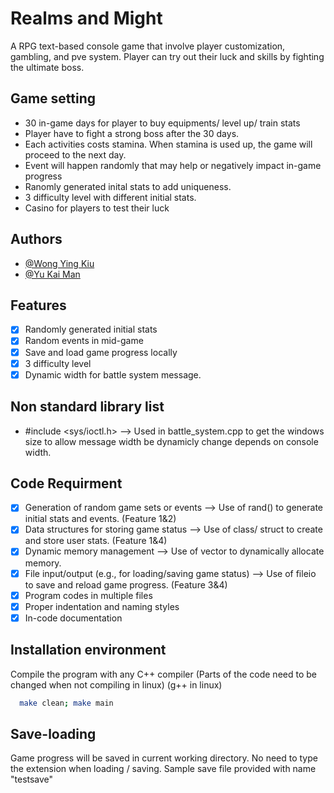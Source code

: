 # Realms and Might

A RPG text-based console game that involve player customization, gambling, and pve system.
Player can try out their luck and skills by fighting the ultimate boss.


## Game setting
- 30 in-game days for player to buy equipments/ level up/ train stats
- Player have to fight a strong boss after the 30 days.
- Each activities costs stamina. When stamina is used up, the game will proceed to the next day.
- Event will happen randomly that may help or negatively impact in-game progress
- Ranomly generated inital stats to add uniqueness.
- 3 difficulty level with different initial stats.
- Casino for players to test their luck

## Authors

- [@Wong Ying Kiu](https://github.com/yinkiu602)
- [@Yu Kai Man](https://github.com/ZinerX)


## Features

- [X]  Randomly generated initial stats
- [X]  Random events in mid-game
- [X]  Save and load game progress locally
- [X]  3 difficulty level
- [X]  Dynamic width for battle system message.

## Non standard library list
- #include <sys/ioctl.h> --> Used in battle_system.cpp to get the windows size to allow message width be dynamicly change depends on console width.

## Code Requirment
- [X]  Generation of random game sets or events                 --> Use of rand() to generate initial stats and events. (Feature 1&2)
- [X]  Data structures for storing game status                  --> Use of class/ struct to create and store user stats. (Feature 1&4)
- [X]  Dynamic memory management                                --> Use of vector to dynamically allocate memory.
- [X]  File input/output (e.g., for loading/saving game status) --> Use of fileio to save and reload game progress. (Feature 3&4)
- [X]  Program codes in multiple files
- [X]  Proper indentation and naming styles
- [X]  In-code documentation

## Installation environment

Compile the program with any C++ compiler (Parts of the code need to be changed when not compiling in linux)
(g++ in linux)

```bash
  make clean; make main
```
## Save-loading

Game progress will be saved in current working directory. No need to type the extension when loading / saving.
Sample save file provided with name "testsave"
